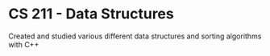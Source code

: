 # CS 211 - Data Structures
Created and studied various different data structures and sorting algorithms with C++
